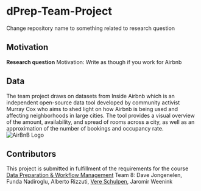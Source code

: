 # dPrep-Team-Project
Change repository name to something related to research question

## Motivation
__Research question__
Motivation: Write as though if you work for Airbnb

## Data
The team project draws on datasets from Inside Airbnb which is an independent open-source data tool developed by community activist Murray Cox who aims to shed light on how Airbnb is being used and affecting neighborhoods in large cities. The tool provides a visual overview of the amount, availability, and spread of rooms across a city, as well as an approximation of the number of bookings and occupancy rate.
![AirBnB Logo](https://upload.wikimedia.org/wikipedia/commons/thumb/6/69/Airbnb_Logo_B%C3%A9lo.svg/2560px-Airbnb_Logo_B%C3%A9lo.svg.png)

## Contributors
This project is submitted in fulfillment of the requirements for the course [Data Preparation & Workflow Management](https://dprep.hannesdatta.com/)
Team 8: Dave Jongenelen, Funda Nadiroglu, Alberto Rizzuti, [Vere Schulpen](https://github.com/VereSchulpen), Jaromir Weenink
